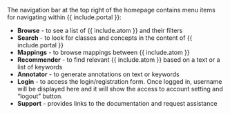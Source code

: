 The navigation bar at the top right of the homepage contains menu items for navigating within {{ include.portal }}:
- **Browse** - to see a list of {{ include.atom }} and their filters
- **Search** - to look for classes and concepts in the content of {{ include.portal }}
- **Mappings** - to browse mappings between {{ include.atom }}
- **Recommender** - to find relevant {{ include.atom }} based on a text or a list of keywords
- **Annotator** - to generate annotations on text or keywords
- **Login** - to access the login/registration form. Once logged in, username will be displayed here and it will show the access to account setting and “logout” button. 
- **Support** - provides links to the documentation and request assistance

